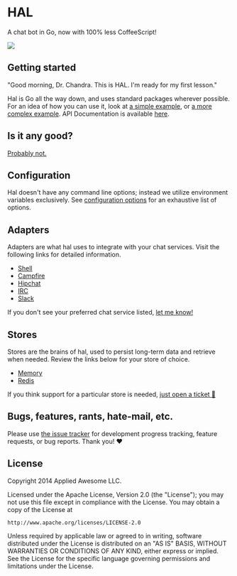 # HAL

A chat bot in Go, now with 100% less CoffeeScript!

[![](http://img.shields.io/badge/everything-AWESOME-brightgreen.svg)](http://youtu.be/StTqXEQ2l-Y "Everything status: AWESOME")

## Getting started

"Good morning, Dr. Chandra. This is HAL. I'm ready for my first lesson."

Hal is Go all the way down, and uses standard packages wherever possible. For an idea of how you can use it, look at [a simple example](examples/simple/main.go), or [a more complex example](examples/complex/main.go). API Documentation is available [here](http://godoc.org/github.com/danryan/hal).

## Is it any good?

[Probably not.](http://news.ycombinator.com/item?id=3067434)

## Configuration

Hal doesn't have any command line options; instead we utilize environment variables exclusively. See [configuration options](https://github.com/danryan/hal/wiki/Configuration) for an exhaustive list of options.

## Adapters

Adapters are what hal uses to integrate with your chat services. Visit the following links for detailed information. 

* [Shell](https://github.com/danryan/hal/wiki/Shell-Adapter)
* [Campfire](https://github.com/danryan/hal/wiki/Campfire-Adapter)
* [Hipchat](https://github.com/danryan/hal/wiki/Hipchat-Adapter)
* [IRC](https://github.com/danryan/hal/wiki/IRC-Adapter)
* [Slack](https://github.com/danryan/hal/wiki/Slack-Adapter)

If you don't see your preferred chat service listed, [let me know!](https://github.com/danryan/hal/issues/new)

## Stores

Stores are the brains of hal, used to persist long-term data and retrieve when needed. Review the links below for your store of choice.

* [Memory](https://github.com/danryan/hal/wiki/Memory-Store)
* [Redis](https://github.com/danryan/hal/wiki/Redis-Store)

If you think support for a particular store is needed, [just open a ticket :beers:](https://github.com/danryan/hal/issues/new)

## Bugs, features, rants, hate-mail, etc.

Please use [the issue tracker](https://github.com/danryan/hal/issues) for development progress tracking, feature requests, or bug reports. Thank you! :heart:

## License

Copyright 2014 Applied Awesome LLC.

Licensed under the Apache License, Version 2.0 (the "License");
you may not use this file except in compliance with the License.
You may obtain a copy of the License at

    http://www.apache.org/licenses/LICENSE-2.0

Unless required by applicable law or agreed to in writing, software
distributed under the License is distributed on an "AS IS" BASIS,
WITHOUT WARRANTIES OR CONDITIONS OF ANY KIND, either express or implied.
See the License for the specific language governing permissions and
limitations under the License.
